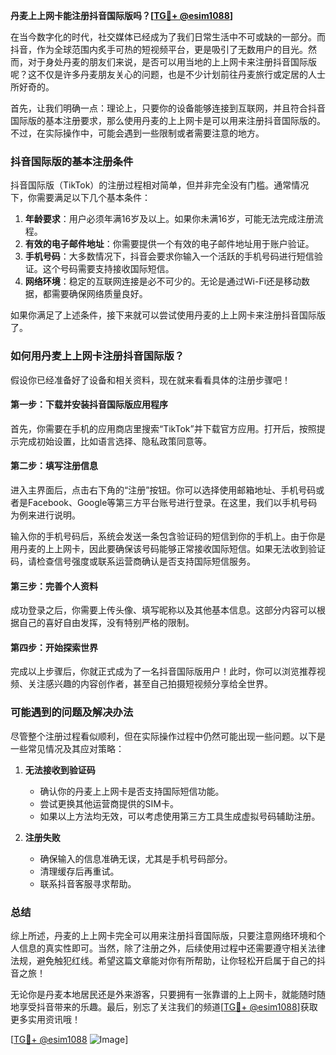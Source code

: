**丹麦上上网卡能注册抖音国际版吗？[[TG💪+ @esim1088](https://t.me/s/esim1088)]**

在当今数字化的时代，社交媒体已经成为了我们日常生活中不可或缺的一部分。而抖音，作为全球范围内炙手可热的短视频平台，更是吸引了无数用户的目光。然而，对于身处丹麦的朋友们来说，是否可以用当地的上上网卡来注册抖音国际版呢？这不仅是许多丹麦朋友关心的问题，也是不少计划前往丹麦旅行或定居的人士所好奇的。

首先，让我们明确一点：理论上，只要你的设备能够连接到互联网，并且符合抖音国际版的基本注册要求，那么使用丹麦的上上网卡是可以用来注册抖音国际版的。不过，在实际操作中，可能会遇到一些限制或者需要注意的地方。

### 抖音国际版的基本注册条件

抖音国际版（TikTok）的注册过程相对简单，但并非完全没有门槛。通常情况下，你需要满足以下几个基本条件：

1. **年龄要求**：用户必须年满16岁及以上。如果你未满16岁，可能无法完成注册流程。
2. **有效的电子邮件地址**：你需要提供一个有效的电子邮件地址用于账户验证。
3. **手机号码**：大多数情况下，抖音会要求你输入一个活跃的手机号码进行短信验证。这个号码需要支持接收国际短信。
4. **网络环境**：稳定的互联网连接是必不可少的。无论是通过Wi-Fi还是移动数据，都需要确保网络质量良好。

如果你满足了上述条件，接下来就可以尝试使用丹麦的上上网卡来注册抖音国际版了。

### 如何用丹麦上上网卡注册抖音国际版？

假设你已经准备好了设备和相关资料，现在就来看看具体的注册步骤吧！

#### 第一步：下载并安装抖音国际版应用程序

首先，你需要在手机的应用商店里搜索“TikTok”并下载官方应用。打开后，按照提示完成初始设置，比如语言选择、隐私政策同意等。

#### 第二步：填写注册信息

进入主界面后，点击右下角的“注册”按钮。你可以选择使用邮箱地址、手机号码或者是Facebook、Google等第三方平台账号进行登录。在这里，我们以手机号码为例来进行说明。

输入你的手机号码后，系统会发送一条包含验证码的短信到你的手机上。由于你是用丹麦的上上网卡，因此要确保该号码能够正常接收国际短信。如果无法收到验证码，请检查信号强度或联系运营商确认是否支持国际短信服务。

#### 第三步：完善个人资料

成功登录之后，你需要上传头像、填写昵称以及其他基本信息。这部分内容可以根据自己的喜好自由发挥，没有特别严格的限制。

#### 第四步：开始探索世界

完成以上步骤后，你就正式成为了一名抖音国际版用户！此时，你可以浏览推荐视频、关注感兴趣的内容创作者，甚至自己拍摄短视频分享给全世界。

### 可能遇到的问题及解决办法

尽管整个注册过程看似顺利，但在实际操作过程中仍然可能出现一些问题。以下是一些常见情况及其应对策略：

1. **无法接收到验证码**
   - 确认你的丹麦上上网卡是否支持国际短信功能。
   - 尝试更换其他运营商提供的SIM卡。
   - 如果以上方法均无效，可以考虑使用第三方工具生成虚拟号码辅助注册。

2. **注册失败**
   - 确保输入的信息准确无误，尤其是手机号码部分。
   - 清理缓存后再重试。
   - 联系抖音客服寻求帮助。

### 总结

综上所述，丹麦的上上网卡完全可以用来注册抖音国际版，只要注意网络环境和个人信息的真实性即可。当然，除了注册之外，后续使用过程中还需要遵守相关法律法规，避免触犯红线。希望这篇文章能对你有所帮助，让你轻松开启属于自己的抖音之旅！

无论你是丹麦本地居民还是外来游客，只要拥有一张靠谱的上上网卡，就能随时随地享受抖音带来的乐趣。最后，别忘了关注我们的频道[[TG💪+ @esim1088](https://t.me/s/esim1088)]获取更多实用资讯哦！

[[TG💪+ @esim1088](https://t.me/s/esim1088) ![Image](https://i.postimg.cc/4NQfJmqS/Snipaste-2025-05-13-00-14-12.png)]